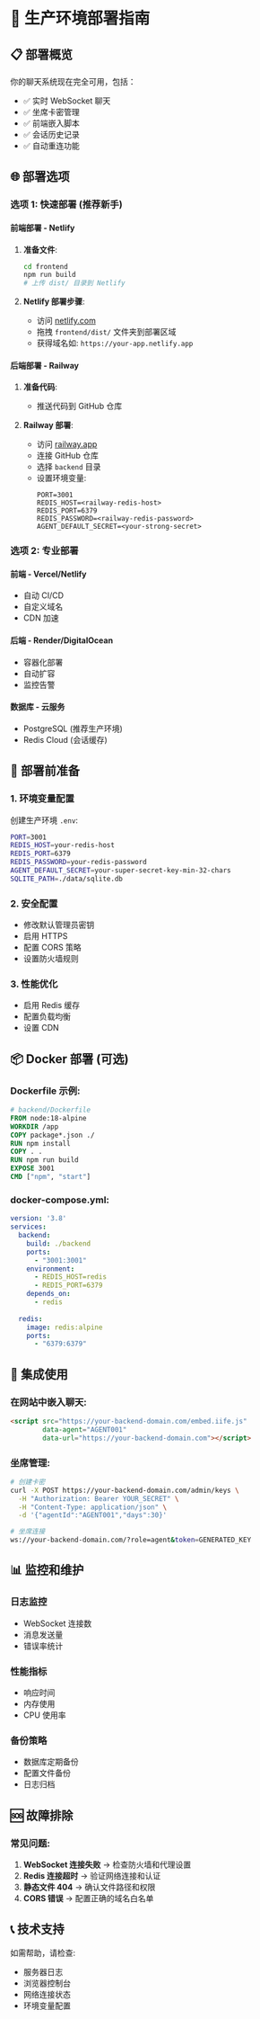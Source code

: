 # 🚀 生产环境部署指南

## 📋 部署概览

你的聊天系统现在完全可用，包括：
- ✅ 实时 WebSocket 聊天
- ✅ 坐席卡密管理
- ✅ 前端嵌入脚本
- ✅ 会话历史记录
- ✅ 自动重连功能

## 🌐 部署选项

### 选项 1: 快速部署 (推荐新手)

#### 前端部署 - Netlify
1. **准备文件**:
   ```bash
   cd frontend
   npm run build
   # 上传 dist/ 目录到 Netlify
   ```

2. **Netlify 部署步骤**:
   - 访问 [netlify.com](https://netlify.com)
   - 拖拽 `frontend/dist/` 文件夹到部署区域
   - 获得域名如: `https://your-app.netlify.app`

#### 后端部署 - Railway
1. **准备代码**:
   - 推送代码到 GitHub 仓库
   
2. **Railway 部署**:
   - 访问 [railway.app](https://railway.app)
   - 连接 GitHub 仓库
   - 选择 `backend` 目录
   - 设置环境变量:
     ```
     PORT=3001
     REDIS_HOST=<railway-redis-host>
     REDIS_PORT=6379
     REDIS_PASSWORD=<railway-redis-password>
     AGENT_DEFAULT_SECRET=<your-strong-secret>
     ```

### 选项 2: 专业部署

#### 前端 - Vercel/Netlify
- 自动 CI/CD
- 自定义域名
- CDN 加速

#### 后端 - Render/DigitalOcean
- 容器化部署
- 自动扩容
- 监控告警

#### 数据库 - 云服务
- PostgreSQL (推荐生产环境)
- Redis Cloud (会话缓存)

## 🔧 部署前准备

### 1. 环境变量配置
创建生产环境 `.env`:
```bash
PORT=3001
REDIS_HOST=your-redis-host
REDIS_PORT=6379
REDIS_PASSWORD=your-redis-password
AGENT_DEFAULT_SECRET=your-super-secret-key-min-32-chars
SQLITE_PATH=./data/sqlite.db
```

### 2. 安全配置
- 修改默认管理员密钥
- 启用 HTTPS
- 配置 CORS 策略
- 设置防火墙规则

### 3. 性能优化
- 启用 Redis 缓存
- 配置负载均衡
- 设置 CDN

## 📦 Docker 部署 (可选)

### Dockerfile 示例:
```dockerfile
# backend/Dockerfile
FROM node:18-alpine
WORKDIR /app
COPY package*.json ./
RUN npm install
COPY . .
RUN npm run build
EXPOSE 3001
CMD ["npm", "start"]
```

### docker-compose.yml:
```yaml
version: '3.8'
services:
  backend:
    build: ./backend
    ports:
      - "3001:3001"
    environment:
      - REDIS_HOST=redis
      - REDIS_PORT=6379
    depends_on:
      - redis
  
  redis:
    image: redis:alpine
    ports:
      - "6379:6379"
```

## 🔗 集成使用

### 在网站中嵌入聊天:
```html
<script src="https://your-backend-domain.com/embed.iife.js" 
        data-agent="AGENT001" 
        data-url="https://your-backend-domain.com"></script>
```

### 坐席管理:
```bash
# 创建卡密
curl -X POST https://your-backend-domain.com/admin/keys \
  -H "Authorization: Bearer YOUR_SECRET" \
  -H "Content-Type: application/json" \
  -d '{"agentId":"AGENT001","days":30}'

# 坐席连接
ws://your-backend-domain.com/?role=agent&token=GENERATED_KEY
```

## 📊 监控和维护

### 日志监控
- WebSocket 连接数
- 消息发送量
- 错误率统计

### 性能指标
- 响应时间
- 内存使用
- CPU 使用率

### 备份策略
- 数据库定期备份
- 配置文件备份
- 日志归档

## 🆘 故障排除

### 常见问题:
1. **WebSocket 连接失败** → 检查防火墙和代理设置
2. **Redis 连接超时** → 验证网络连接和认证
3. **静态文件 404** → 确认文件路径和权限
4. **CORS 错误** → 配置正确的域名白名单

## 📞 技术支持

如需帮助，请检查:
- 服务器日志
- 浏览器控制台
- 网络连接状态
- 环境变量配置